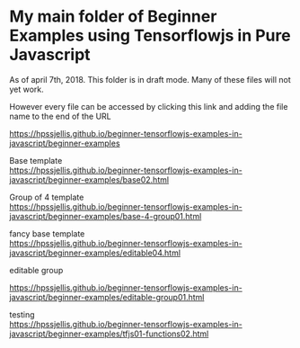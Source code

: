 # My main folder of Beginner Examples using Tensorflowjs in Pure Javascript


As of april 7th, 2018. This folder is in draft mode. Many of these files will not yet work.

However every file can be accessed by clicking this link and adding the file name to the end of the URL

https://hpssjellis.github.io/beginner-tensorflowjs-examples-in-javascript/beginner-examples





Base template  
https://hpssjellis.github.io/beginner-tensorflowjs-examples-in-javascript/beginner-examples/base02.html



Group of 4 template  
https://hpssjellis.github.io/beginner-tensorflowjs-examples-in-javascript/beginner-examples/base-4-group01.html



fancy base template  
https://hpssjellis.github.io/beginner-tensorflowjs-examples-in-javascript/beginner-examples/editable04.html



editable group  

https://hpssjellis.github.io/beginner-tensorflowjs-examples-in-javascript/beginner-examples/editable-group01.html



testing  
https://hpssjellis.github.io/beginner-tensorflowjs-examples-in-javascript/beginner-examples/tfjs01-functions02.html
